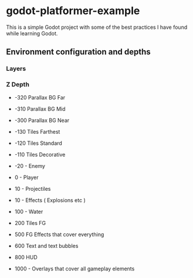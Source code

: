 # godot-platformer-example
This is a simple Godot project with some of the best practices I have found while learning Godot.




## Environment configuration and depths

### Layers


### Z Depth

* -320 Parallax BG Far
* -310 Parallax BG Mid
* -300 Parallax BG Near

* -130 Tiles Farthest
* -120 Tiles Standard
* -110 Tiles Decorative 

* -20 - Enemy
* 0   - Player
* 10  - Projectiles
* 10  - Effects ( Explosions etc )
* 100 - Water
* 200 Tiles FG
* 500 FG Effects that cover everything
* 600 Text and text bubbles
* 800 HUD
* 1000 - Overlays that cover all gameplay elements


